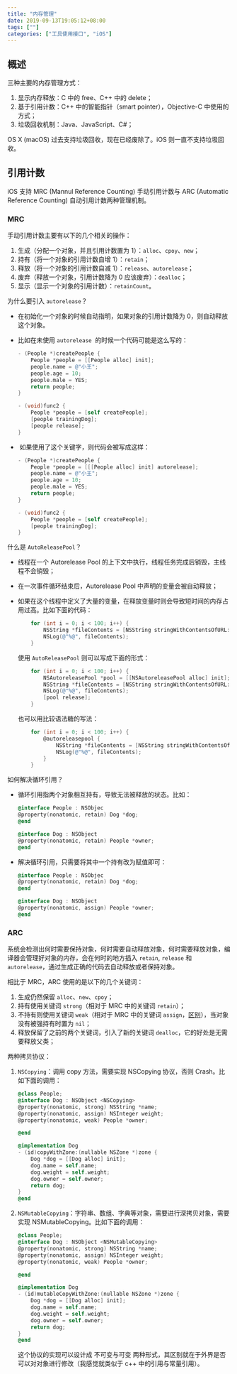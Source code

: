 ```yaml
---
title: "内存管理"
date: 2019-09-13T19:05:12+08:00
tags: [""]
categories: ["工具使用接口", "iOS"]
---
```



## 概述

三种主要的内存管理方式：

1. 显示内存释放：C 中的 free、C++ 中的 delete；
2. 基于引用计数：C++ 中的智能指针（smart pointer），Objective-C 中使用的方式；
3. 垃圾回收机制：Java、JavaScript、C#；

OS X (macOS) 过去支持垃圾回收，现在已经废除了。iOS 则一直不支持垃圾回收。

## 引用计数

iOS 支持 MRC (Mannul Reference Counting) 手动引用计数与 ARC (Automatic Reference Counting) 自动引用计数两种管理机制。

### MRC

手动引用计数主要有以下的几个相关的操作：

1. 生成（分配一个对象，并且引用计数置为 1）：`alloc`、`cpoy`、`new`；
2. 持有（将一个对象的引用计数自增 1）：`retain`；
3. 释放（将一个对象的引用计数自减 1）：`release`、`autorelease`；
4. 废弃（释放一个对象，引用计数降为 0 应该废弃）：`dealloc`；
5. 显示（显示一个对象的引用计数）：`retainCount`。

为什么要引入 `autorelease`？

- 在初始化一个对象的时候自动指明，如果对象的引用计数降为 0，则自动释放这个对象。

- 比如在未使用 `autorelease`  的时候一个代码可能是这么写的：

  ```objective-c
  - (People *)createPeople {
      People *people = [[People alloc] init];
      people.name = @"小王";
      people.age = 10;
      people.male = YES;
      return people;
  }
  
  - (void)func2 {
      People *people = [self createPeople];
      [people trainingDog];
      [people release];
  }
  ```

-  如果使用了这个关键字，则代码会被写成这样：

  ```objective-c
  - (People *)createPeople {
      People *people = [[[People alloc] init] autorelease];
      people.name = @"小王";
      people.age = 10;
      people.male = YES;
      return people;
  }
  
  - (void)func2 {
      People *people = [self createPeople];
      [people trainingDog];
  }
  ```

什么是 `AutoReleasePool`？

- 线程在一个 Autorelease Pool 的上下文中执行，线程任务完成后销毁，主线程不会销毁；

- 在一次事件循环结束后，Autorelease Pool 中声明的变量会被自动释放；

- 如果在这个线程中定义了大量的变量，在释放变量时则会导致短时间的内存占用过高。比如下面的代码：

  ```objective-c
      for (int i = 0; i < 100; i++) {
          NSString *fileContents = [NSString stringWithContentsOfURL:urlArray[i] encoding:NSUnicodeStringEncoding error:nil];
          NSLog(@"%@", fileContents);
      }
  ```

  使用 `AutoReleasePool` 则可以写成下面的形式：

  ```objective-c
      for (int i = 0; i < 100; i++) {
          NSAutoreleasePool *pool = [[NSAutoreleasePool alloc] init];
          NSString *fileContents = [NSString stringWithContentsOfURL:urlArray[i] encoding:NSUnicodeStringEncoding error:nil];
          NSLog(@"%@", fileContents);
          [pool release];
      }
  ```

  也可以用比较语法糖的写法：

  ```objective-c
      for (int i = 0; i < 100; i++) {
          @autoreleasepool {
              NSString *fileContents = [NSString stringWithContentsOfURL:urlArray[i] encoding:NSUnicodeStringEncoding error:nil];
              NSLog(@"%@", fileContents);
          }
      }
  ```

如何解决循环引用？

- 循环引用指两个对象相互持有，导致无法被释放的状态。比如：

  ```objective-c
  @interface People : NSObjec
  @property(nonatomic, retain) Dog *dog;
  @end
  
  @interface Dog : NSObject
  @property(nonatomic, retain) People *owner;
  @end
  ```

- 解决循环引用，只需要将其中一个持有改为赋值即可：

  ```objective-c
  @interface People : NSObjec
  @property(nonatomic, retain) Dog *dog;
  @end
  
  @interface Dog : NSObject
  @property(nonatomic, assign) People *owner;
  @end
  ```

### ARC

系统会检测出何时需要保持对象，何时需要自动释放对象，何时需要释放对象，编译器会管理好对象的内存，会在何时的地方插入 `retain`, `release` 和 `autorelease`，通过生成正确的代码去自动释放或者保持对象。

相比于 MRC，ARC 使用的是以下的几个关键词：

1. 生成仍然保留 `alloc`、`new`、`cpoy`；
2. 持有使用关键词 `strong`（相对于 MRC 中的关键词 `retain`）；
3. 不持有则使用关键词 `weak`（相对于 MRC 中的关键词 `assign`，[区别](https://stackoverflow.com/questions/12861146/differences-between-weak-and-assign-property)），当对象没有被强持有时置为 `nil`；
4. 释放保留了之前的两个关键词，引入了新的关键词 `dealloc`，它的好处是无需要释放父类；

两种拷贝协议：

1. `NSCopying`：调用 copy 方法，需要实现 NSCopying 协议，否则 Crash。比如下面的调用：

   ```objective-c
   @class People;
   @interface Dog : NSObject <NSCopying>
   @property(nonatomic, strong) NSString *name;
   @property(nonatomic, assign) NSInteger weight;
   @property(nonatomic, weak) People *owner;
   
   @end
   
   @implementation Dog
   - (id)copyWithZone:(nullable NSZone *)zone {
       Dog *dog = [[Dog alloc] init];
       dog.name = self.name;
       dog.weight = self.weight;
       dog.owner = self.owner;
       return dog;
   }
   @end
   ```

2. `NSMutableCopying`：字符串、数组、字典等对象，需要进行深拷贝对象，需要实现 NSMutableCopying。比如下面的调用：

   ```objective-c
   @class People;
   @interface Dog : NSObject <NSMutableCopying>
   @property(nonatomic, strong) NSString *name;
   @property(nonatomic, assign) NSInteger weight;
   @property(nonatomic, weak) People *owner;
   
   @end
   
   @implementation Dog
   - (id)mutableCopyWithZone:(nullable NSZone *)zone {
       Dog *dog = [[Dog alloc] init];
       dog.name = self.name;
       dog.weight = self.weight;
       dog.owner = self.owner;
       return dog;
   }
   @end
   ```
   
   这个协议的实现可以设计成 不可变与可变 两种形式，其区别就在于外界是否可以对对象进行修改（我感觉就类似于 c++ 中的引用与常量引用）。
